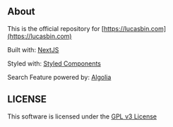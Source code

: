 ## About
This is the official repository for [https://lucasbin.com](https://lucasbin.com)

Built with: [NextJS](https://nextjs.org/)

Styled with: [Styled Components](https://styled-components.com/)

Search Feature powered by: [Algolia](https://www.algolia.com/)

## LICENSE

This software is licensed under the [GPL v3 License](https://github.com/cmdlucas/lucasbin/blob/master/LICENSE)
